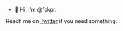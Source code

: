- 👋 Hi, I’m @fskpr.

Reach me on [Twitter](https://twitter.com/frameskipper) if you need something.
